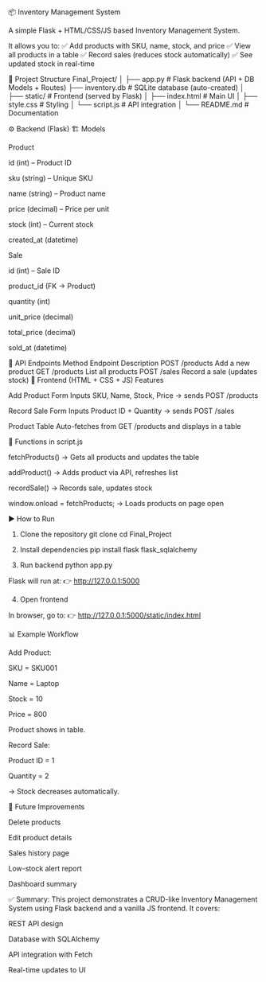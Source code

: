 📦 Inventory Management System

A simple Flask + HTML/CSS/JS based Inventory Management System.

It allows you to:
✅ Add products with SKU, name, stock, and price
✅ View all products in a table
✅ Record sales (reduces stock automatically)
✅ See updated stock in real-time

📂 Project Structure
Final_Project/
│
├── app.py # Flask backend (API + DB Models + Routes)
├── inventory.db # SQLite database (auto-created)
│
├── static/ # Frontend (served by Flask)
│ ├── index.html # Main UI
│ ├── style.css # Styling
│ └── script.js # API integration
│
└── README.md # Documentation

⚙️ Backend (Flask)
🏗 Models

Product

id (int) – Product ID

sku (string) – Unique SKU

name (string) – Product name

price (decimal) – Price per unit

stock (int) – Current stock

created_at (datetime)

Sale

id (int) – Sale ID

product_id (FK → Product)

quantity (int)

unit_price (decimal)

total_price (decimal)

sold_at (datetime)

🔑 API Endpoints
Method Endpoint Description
POST /products Add a new product
GET /products List all products
POST /sales Record a sale (updates stock)
🎨 Frontend (HTML + CSS + JS)
Features

Add Product Form
Inputs SKU, Name, Stock, Price → sends POST /products

Record Sale Form
Inputs Product ID + Quantity → sends POST /sales

Product Table
Auto-fetches from GET /products and displays in a table

📜 Functions in script.js

fetchProducts() → Gets all products and updates the table

addProduct() → Adds product via API, refreshes list

recordSale() → Records sale, updates stock

window.onload = fetchProducts; → Loads products on page open

▶️ How to Run

1. Clone the repository
   git clone <repo-url>
   cd Final_Project

2. Install dependencies
   pip install flask flask_sqlalchemy

3. Run backend
   python app.py

Flask will run at:
👉 http://127.0.0.1:5000

4. Open frontend

In browser, go to:
👉 http://127.0.0.1:5000/static/index.html

📊 Example Workflow

Add Product:

SKU = SKU001

Name = Laptop

Stock = 10

Price = 800

Product shows in table.

Record Sale:

Product ID = 1

Quantity = 2

→ Stock decreases automatically.

🚀 Future Improvements

Delete products

Edit product details

Sales history page

Low-stock alert report

Dashboard summary

✅ Summary:
This project demonstrates a CRUD-like Inventory Management System using Flask backend and a vanilla JS frontend.
It covers:

REST API design

Database with SQLAlchemy

API integration with Fetch

Real-time updates to UI
